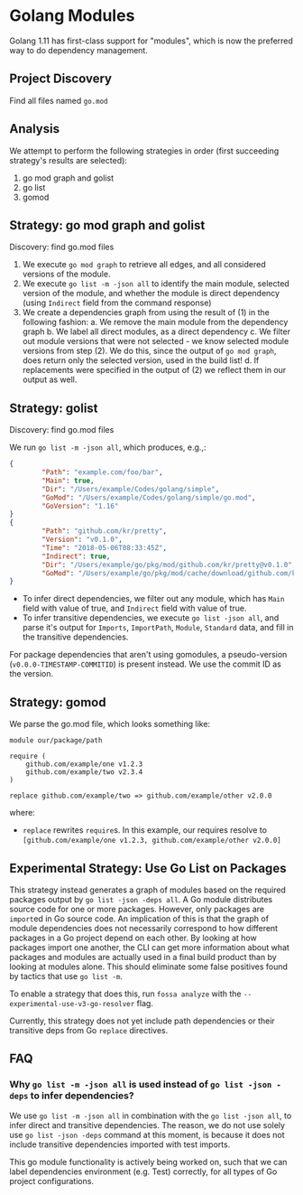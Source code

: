 # Golang Modules

Golang 1.11 has first-class support for "modules", which is now the preferred
way to do dependency management.

## Project Discovery

Find all files named `go.mod`

## Analysis

We attempt to perform the following strategies in order (first succeeding strategy's results are selected):

1. go mod graph and golist
2. go list
3. gomod

## Strategy: go mod graph and golist

Discovery: find go.mod files

1. We execute `go mod graph` to retrieve all edges, and all considered versions of the module.
2. We execute `go list -m -json all` to identify the main module, selected version of the module, and whether the module is direct dependency (using `Indirect` field from the command response)
3. We create a dependencies graph from using the result of (1) in the following fashion:
   a. We remove the main module from the dependency graph
   b. We label all direct modules, as a direct dependency
   c. We filter out module versions that were not selected - we know selected module versions from step (2). We do this, since the output of `go mod graph`, does return only the selected version, used in the build list! 
   d. If replacements were specified in the output of (2) we reflect them in our output as well.

## Strategy: golist

Discovery: find go.mod files

We run `go list -m -json all`, which produces, e.g.,:

```json
{
        "Path": "example.com/foo/bar",
        "Main": true,
        "Dir": "/Users/example/Codes/golang/simple",
        "GoMod": "/Users/example/Codes/golang/simple/go.mod",
        "GoVersion": "1.16"
}
{
        "Path": "github.com/kr/pretty",
        "Version": "v0.1.0",
        "Time": "2018-05-06T08:33:45Z",
        "Indirect": true,
        "Dir": "/Users/example/go/pkg/mod/github.com/kr/pretty@v0.1.0",
        "GoMod": "/Users/example/go/pkg/mod/cache/download/github.com/kr/pretty/@v/v0.1.0.mod"
}
```

- To infer direct dependencies, we filter out any module, which has `Main` field with value of true, and `Indirect` field with value of true.
- To infer transitive dependencies, we execute `go list -json all`, and parse it's output for `Imports`, `ImportPath`, `Module`, `Standard` data, and fill in the transitive dependencies.

For package dependencies that aren't using gomodules, a pseudo-version (`v0.0.0-TIMESTAMP-COMMITID`) is present instead. We use the commit ID as the version.

## Strategy: gomod

We parse the go.mod file, which looks something like:

```
module our/package/path

require (
    github.com/example/one v1.2.3
    github.com/example/two v2.3.4
)

replace github.com/example/two => github.com/example/other v2.0.0
```

where:

- `replace` rewrites `require`s. In this example, our requires resolve to
  `[github.com/example/one v1.2.3, github.com/example/other v2.0.0]`

## Experimental Strategy: Use Go List on Packages

This strategy instead generates a graph of modules based on the required packages output by `go list -json -deps all`.
A Go module distributes source code for one or more packages. However, only packages are `import`ed in Go source code.
An implication of this is that the graph of module dependencies does not necessarily correspond to how different packages in a Go project depend on each other.
By looking at how packages import one another, the CLI can get more information about what packages and modules are actually used in a final build product than by looking at modules alone.
This should eliminate some false positives found by tactics that use `go list -m`.

To enable a strategy that does this, run `fossa analyze` with the `--experimental-use-v3-go-resolver` flag.

Currently, this strategy does not yet include path dependencies or their transitive deps from Go `replace` directives.

## FAQ

### Why `go list -m -json all` is used instead of `go list -json -deps` to infer dependencies?

We use `go list -m -json all` in combination with the `go list -json all`, to infer direct and transitive dependencies. The reason, we do not use solely use `go list -json -deps` command at this moment, is because it does not include transitive dependencies imported with test imports. 

This go module functionality is actively being worked on, such that we can label dependencies environment (e.g. Test) correctly, for all types of Go project configurations.
